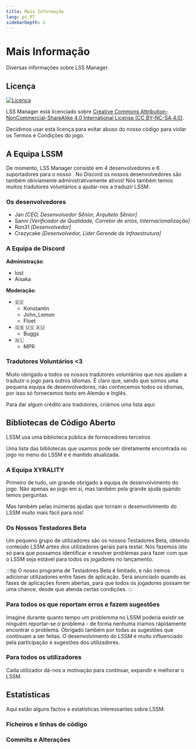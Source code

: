 ```yaml
---
title: Mais Informação
lang: pt_PT
sidebarDepth: 2
---
```


# Mais Informação

Diversas informações sobre LSS Manager.

## Licença

[![Licença](https://mirrors.creativecommons.org/presskit/buttons/88x31/svg/by-nc-sa.eu.svg)][license]

LSS Manager está licenciado sobre [Creative Commons Attribution-NonCommercial-ShareAlike 4.0 International License (CC BY-NC-SA 4.0)][license].

Decidimos usar esta licença para evitar abuso do nosso código para violar os Termos e Condições do jogo.

## A Equipa LSSM

De momento, LSS Manager consiste em 4 desenvolvedores e 6 suportadores para o nosso <discord/>. No Discord os nossos desenvolvedores são também obiviamente administrativamente ativos! Nós também temos muitos tradutores voluntários a ajudar-nos a traduzir LSSM.

### Os desenvolvedores

* Jan *[CEO, Desenvolvedor Sênior, Arquiteto Sênior]*
* Sanni *[Verificador de Qualidade, Corretor de erros, Internacionalização]*
* Ron31 *[Desenvolvedor]*
* Crazycake *[Desenvolvedor, Líder Gerende de Infraestrutura]*

### A Equipa de Discord
**Administração**:

* lost
* Aisaka

**Moderação**:

* 🇩🇪
    * Konstantin
    * John_Lemon
    * Floet
* 🇬🇧 🇺🇸 🇦🇺
    * Buggs
* 🇳🇱
    * MPR

### Tradutores Voluntários <3
Muito obrigado a todos os nossos tradutores voluntários que nos ajudam a traduzir o jogo para outros idiomas. É claro que, sendo que somos uma pequena equipa de desenvolvedores, não conhecemos todos os idiomas, por isso só fornecemos texto em Alemão e Inglês.

Para dar algum crédito aos tradutores, criámos uma lista aqui:
<translators/>

## Bibliotecas de Código Aberto

LSSM usa uma biblioteca pública de fornecedores terceiros

Uma lista das bibliotecas que usamos pode ser diretamente encontrada no jogo no menu do LSSM e é mantido atualizada.

### A Equipa XYRALITY
Primeiro de tudo, um grande obrigado à equipa de desenvolvimento do jogo. Não apenas ao jogo em si, mas também pela grande ajuda quando temos perguntas.

Mas também pelas inúmeras ajudas que tornam o desenvolvimento do LSSM muito mais fácil para nós!

### Os Nossos Testadores Beta
Um pequeno grupo de utilizadores são os nossos Testadores Beta, obtendo conteúdo LSSM antes dos utilizadores gerais para testar. Nós fazemos isto só para que possamos identificar e resolver problemas para fazer com que o LSSM seja estável para todos os jogadores no lançamento.

:::tip
O nosso programa de Testadores Beta é limitado, e não iremos adicionar utilizadores entre fases de aplicação. Será anunciado quando as fases de aplicações forem abertas, para que todos os jogadores possam ter uma chance, desde que atenda certas condições.
:::

### Para todos os que reportam erros e fazem sugestões
Imagine durante quanto tempo um problemma no LSSM poderia existir se ninguém reportar-se o problema - de forma nenhuma iriamos rápidamente encontrar o problema.
Obrigado também por todas as sugestões que continuam a ser feitas. O desenvolvimento do LSSM é muito influenciado pela participação e sugestões dos utilizadores.

### Para todos os utilizadores
Cada utilizador dá-nos a motivação para continuar, expandir e melhorar o LSSM.

## Estatísticas

Aqui estão alguns factos e estatísticas interessantes sobre LSSM.

### Ficheiros e linhas de código

<stats-cloc/>

### Commits e Alterações

<stats-git/>

[license]: https://creativecommons.org/licenses/by-nc-sa/4.0/deed.en

<!-- ==START_FOOTER== Do NOT edit anything below this line! Any edits will be removed as content is auto generated! -->
[lssm.status]: https://status.lss-manager.de/
[lssm.discord]: https://discord.gg/RcTNjpB
[lssm.userscript]: https://v4.lss-manager.de/lssm-v4.user.js
[lssm.donations]: https://donate.lss-manager.de/
[docs]: https://docs.lss-manager.de/
[docs.home]: /pt_PT/
[docs.apps]: /pt_PT/apps.md
[docs.appstore]: /pt_PT/appstore.md
[docs.bugs]: /pt_PT/bugs.md
[docs.error_report]: /pt_PT/error_report.md
[docs.faq]: /pt_PT/faq.md
[docs.metadata]: /pt_PT/metadata.md
[docs.other]: /pt_PT/other.md
[docs.settings]: /pt_PT/settings.md
[docs.suggestions]: /pt_PT/suggestions.md
[docs.support]: /pt_PT/support.md
[games.self]: https://jogo-operador112.com
[tampermonkey]: https://tampermonkey.net/
[github]: https://github.com/LSS-Manager/LSSM-V.4
[github.issues]: https://github.com/LSS-Manager/LSSM-V.4/issues
[github.issues.open]: https://github.com/LSS-Manager/LSSM-V.4/issues?q=is%3Aissue+is%3Aopen+label%3Abug